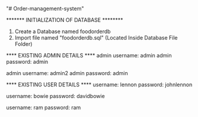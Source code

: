 "# Order-management-system" 

******* INITIALIZATION OF DATABASE ********

1. Create a Database named foodorderdb
2. Import file named "foodorderdb.sql" (Located Inside Database File Folder)

**** EXISTING ADMIN DETAILS ****
  admin username: admin
  admin password: admin
  
  admin username: admin2
  admin password: admin
  
  
 **** EXISTING USER DETAILS ****
  username: lennon
  password: johnlennon
  
  username: bowie
  password: davidbowie
  
  username: ram
  password: ram
